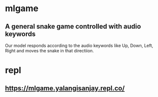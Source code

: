 # mlgame
## A general snake game controlled with audio keywords

Our model responds according to the audio keywords like Up, Down, Left, Right and moves the snake in that directiion.
# repl
## https://mlgame.yalangisanjay.repl.co/

